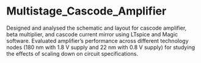 # Multistage_Cascode_Amplifier
Designed and analysed the schematic and layout for cascode amplifier, beta multiplier, and cascode current mirror using
LTspice and Magic software.
Evaluated amplifier’s performance across different technology nodes (180 nm with 1.8 V supply and 22 nm with 0.8 V
supply) for studying the effects of scaling down on circuit specifications.
